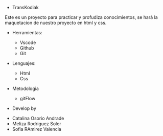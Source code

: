 - TransKodiak

Este es un proyecto para practicar y profudiza conocimientos, se hará la maquetacion de nuestro proyecto en html y css.

- Herramientas:
    * Vscode
    * Github
    * Git


- Lenguajes:
    * Html 
    * Css


- Metodologia
    * gitFlow
    

- Develop by
* Catalina Osorio Andrade
* Meliza Rodriguez Soler
* Sofia RAmirez Valencia